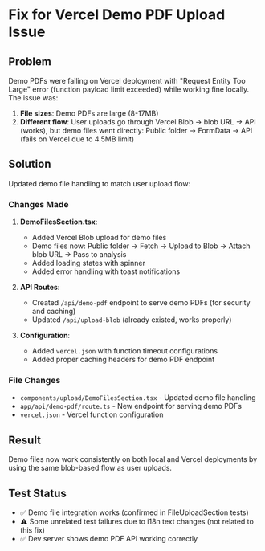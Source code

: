 # Fix for Vercel Demo PDF Upload Issue

## Problem
Demo PDFs were failing on Vercel deployment with "Request Entity Too Large" error (function payload limit exceeded) while working fine locally. The issue was:

1. **File sizes**: Demo PDFs are large (8-17MB)
2. **Different flow**: User uploads go through Vercel Blob → blob URL → API (works), but demo files went directly: Public folder → FormData → API (fails on Vercel due to 4.5MB limit)

## Solution
Updated demo file handling to match user upload flow:

### Changes Made

1. **DemoFilesSection.tsx**:
   - Added Vercel Blob upload for demo files
   - Demo files now: Public folder → Fetch → Upload to Blob → Attach blob URL → Pass to analysis
   - Added loading states with spinner
   - Added error handling with toast notifications

2. **API Routes**:
   - Created `/api/demo-pdf` endpoint to serve demo PDFs (for security and caching)
   - Updated `/api/upload-blob` (already existed, works properly)

3. **Configuration**:
   - Added `vercel.json` with function timeout configurations
   - Added proper caching headers for demo PDF endpoint

### File Changes
- `components/upload/DemoFilesSection.tsx` - Updated demo file handling
- `app/api/demo-pdf/route.ts` - New endpoint for serving demo PDFs 
- `vercel.json` - Vercel function configuration

## Result
Demo files now work consistently on both local and Vercel deployments by using the same blob-based flow as user uploads.

## Test Status
- ✅ Demo file integration works (confirmed in FileUploadSection tests)
- ⚠️ Some unrelated test failures due to i18n text changes (not related to this fix)
- ✅ Dev server shows demo PDF API working correctly
